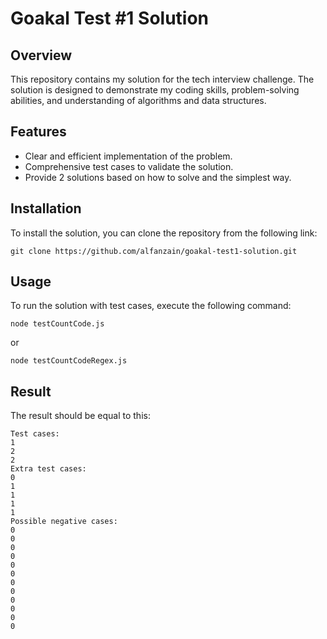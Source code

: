 # Goakal Test #1 Solution

## Overview
This repository contains my solution for the tech interview challenge. The solution is designed to demonstrate my coding skills, problem-solving abilities, and understanding of algorithms and data structures.

## Features
- Clear and efficient implementation of the problem.
- Comprehensive test cases to validate the solution.
- Provide 2 solutions based on how to solve and the simplest way.

## Installation

To install the solution, you can clone the repository from the following link:

`git clone https://github.com/alfanzain/goakal-test1-solution.git`

## Usage
To run the solution with test cases, execute the following command:

`node testCountCode.js`

or

`node testCountCodeRegex.js`

##

## Result

The result should be equal to this:

```
Test cases:
1
2
2
Extra test cases:
0
1
1
1
1
Possible negative cases:
0
0
0
0
0
0
0
0
0
0
0
0
```

